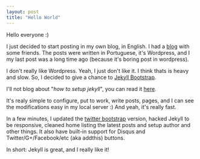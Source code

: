 ```yaml
---
layout: post
title: "Hello World"
---
```


Hello everyone :)

I just decided to start posting in my own blog, in English.
I had a [blog](http://www.geekvigarista.com) with some friends. The posts were
written in Portuguese, it's Wordpress, and I my last post was a long time ago
(because it's boring post in wordpress).

I don't really like Wordpress. Yeah, I just don't like it. I think thats is
heavy and slow. So, I decided to give a chance to
[Jekyll Bootstrap](http://jekyllbootstrap.com/).

I'll not blog about "*how to setup jekyll*", you can read it
[here](http://jekyllbootstrap.com/).

It's realy simple to configure, put to work, write posts, pages, and I can see
the modifications easy in my local server :)
And yeah, it's really fast.

In a few minutes, I updated the
[twitter bootstrap](http://twitter.github.com/bootstrap) version, hacked
Jekyll to be responsive, cleaned home listing the latest posts and setup author
and other things.
It also have built-in support for Disqus and Twitter/G+/Facebook/etc
(aka addthis) buttons.

In short: Jekyll is great, and I really like it!

